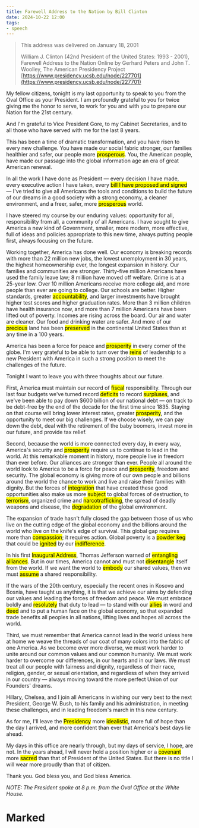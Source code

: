 ```yaml
---
title: Farewell Address to the Nation by Bill Clinton
date: 2024-10-22 12:00
tags:
- speech
---
```


>This address was delivered on January 18, 2001
> 
> William J. Clinton (42nd President of the United States: 1993 - 2001), Farewell Address to the Nation Online by Gerhard Peters and John T. Woolley, The American Presidency Project [https://www.presidency.ucsb.edu/node/227701](https://www.presidency.ucsb.edu/node/227701)

My fellow citizens, tonight is my last opportunity to speak to you from the Oval Office as your President. I am profoundly grateful to you for twice giving me the honor to serve, to work for you and with you to prepare our Nation for the 21st century.

And I'm grateful to Vice President Gore, to my Cabinet Secretaries, and to all those who have served with me for the last 8 years.

This has been a time of dramatic transformation, and you have risen to every new challenge. You have made our social fabric stronger, our families healthier and safer, our people more <mark>prosperous</mark>. You, the American people, have made our passage into the global information age an era of great American renewal.

In all the work I have done as President — every decision I have made, every executive action I have taken, every <mark>bill I have proposed and signed</mark> — I've tried to give all Americans the tools and conditions to build the future of our dreams in a good society with a strong economy, a cleaner environment, and a freer, safer, more <mark>prosperous</mark> world.

I have steered my course by our enduring values: opportunity for all, responsibility from all, a community of all Americans. I have sought to give America a new kind of Government, smaller, more modern, more effective, full of ideas and policies appropriate to this new time, always putting people first, always focusing on the future.

Working together, America has done well. Our economy is breaking records with more than 22 million new jobs, the lowest unemployment in 30 years, the highest homeownership ever, the longest expansion in history. Our families and communities are stronger. Thirty-five million Americans have used the family leave law; 8 million have moved off welfare. Crime is at a 25-year low. Over 10 million Americans receive more college aid, and more people than ever are going to college. Our schools are better. Higher standards, greater <mark>accountability</mark>, and larger investments have brought higher test scores and higher graduation rates. More than 3 million children have health insurance now, and more than 7 million Americans have been lifted out of poverty. Incomes are rising across the board. Our air and water are cleaner. Our food and drinking water are safer. And more of our <mark>precious</mark> land has been <mark>preserved</mark> in the continental United States than at any time in a 100 years.

America has been a force for peace and <mark>prosperity</mark> in every corner of the globe. I'm very grateful to be able to turn over the <mark>reins</mark> of leadership to a new President with America in such a strong position to meet the challenges of the future.

Tonight I want to leave you with three thoughts about our future.

First, America must maintain our record of <mark>fiscal</mark> responsibility. Through our last four budgets we've turned record <mark>deficits</mark> to record <mark>surpluses</mark>, and we've been able to pay down $600 billion of our national debt — on track to be debt-free by the end of the decade for the first time since 1835. Staying on that course will bring lower interest rates, greater <mark>prosperity</mark>, and the opportunity to meet our big challenges. If we choose wisely, we can pay down the debt, deal with the retirement of the baby boomers, invest more in our future, and provide tax relief.

Second, because the world is more connected every day, in every way, America's security and <mark>prosperity</mark> require us to continue to lead in the world. At this remarkable moment in history, more people live in freedom than ever before. Our alliances are stronger than ever. People all around the world look to America to be a force for peace and <mark>prosperity</mark>, freedom and security. The global economy is giving more of our own people and billions around the world the chance to work and live and raise their families with dignity. But the forces of <mark>integration</mark> that have created these good opportunities also make us more <mark>subject</mark> to global forces of destruction, to <mark>terrorism</mark>, organized crime and <mark>narcotrafficking</mark>, the spread of deadly weapons and disease, the <mark>degradation</mark> of the global environment.

The expansion of trade hasn't fully closed the gap between those of us who live on the cutting edge of the global economy and the billions around the world who live on the knife's edge of survival. This global gap requires more than <mark>compassion</mark>; it requires action. Global poverty is a <mark>powder keg</mark> that could be <mark>ignited</mark> by our <mark>indifference</mark>.

In his first <mark>Inaugural Address</mark>, Thomas Jefferson warned of <mark>entangling alliances</mark>. But in our times, America cannot and must not <mark>disentangle</mark> itself from the world. If we want the world to <mark>embody</mark> our shared values, then we must <mark>assume</mark> a shared responsibility.

If the wars of the 20th century, especially the recent ones in Kosovo and Bosnia, have taught us anything, it is that we achieve our aims by defending our values and leading the forces of freedom and peace. We must embrace boldly and <mark>resolutely</mark> that duty to lead — to stand with our <mark>allies</mark> in word and <mark>deed</mark> and to put a human face on the global economy, so that expanded trade benefits all peoples in all nations, lifting lives and hopes all across the world.

Third, we must remember that America cannot lead in the world unless here at home we weave the threads of our coat of many colors into the fabric of one America. As we become ever more diverse, we must work harder to unite around our common values and our common humanity. We must work harder to overcome our differences, in our hearts and in our laws. We must treat all our people with fairness and dignity, regardless of their race, religion, gender, or sexual orientation, and regardless of when they arrived in our country — always moving toward the more perfect Union of our Founders' dreams.

Hillary, Chelsea, and I join all Americans in wishing our very best to the next President, George W. Bush, to his family and his administration, in meeting these challenges, and in leading freedom's march in this new century.

As for me, I'll leave the <mark>Presidency</mark> more <mark>idealistic</mark>, more full of hope than the day I arrived, and more confident than ever that America's best days lie ahead.

My days in this office are nearly through, but my days of service, I hope, are not. In the years ahead, I will never hold a position higher or a <mark>covenant</mark> more <mark>sacred</mark> than that of President of the United States. But there is no title I will wear more proudly than that of citizen.

Thank you. God bless you, and God bless America.

*NOTE: The President spoke at 8 p.m. from the Oval Office at the White House.*

<div id="marked-list">
  <h1>Marked</h1>
</div>

<script>
  (function() {
    const markedEl = document.querySelectorAll('mark');
    const ul = document.createElement('ul');

    const uniqueTexts = new Set();

    markedEl.forEach(el => {
      const text = el.textContent;

      if (!uniqueTexts.has(text)) {
        uniqueTexts.add(text);
        
        const li = document.createElement('li');
        li.textContent = text;
        
        ul.appendChild(li);
      }
    });
    
    document.getElementById('marked-list').appendChild(ul);
  })();
</script>


